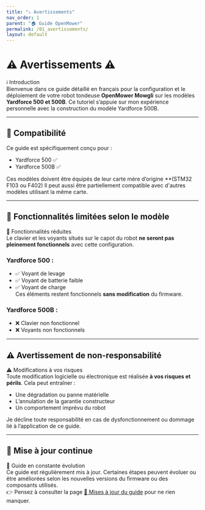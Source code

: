 ```yaml
---
title: "⚠️ Avertissements"
nav_order: 1
parent: "🏠 Guide OpenMower"
permalink: /01_avertissements/
layout: default
---
```


# ⚠️ Avertissements ⚠️

<div class="alert-blue">
  <div class="alert-title">ℹ️ Introduction</div>
  Bienvenue dans ce guide détaillé en français pour la configuration et le déploiement de votre robot tondeuse <strong>OpenMower Mowgli</strong> sur les modèles <strong>Yardforce 500 et 500B</strong>. Ce tutoriel s’appuie sur mon expérience personnelle avec la construction du modèle Yardforce 500B.
</div>

---

## 🧩 Compatibilité

Ce guide est spécifiquement conçu pour :

- Yardforce 500 ✅
- Yardforce 500B ✅

Ces modèles doivent être équipés de leur carte mère d’origine **(STM32 F103 ou F402)
Il peut aussi être partiellement compatible avec d'autres modèles utilisant la même carte.

---

## 🚨 Fonctionnalités limitées selon le modèle

<div class="alert-orange">
  <div class="alert-title">🛑 Fonctionnalités réduites</div>
  Le clavier et les voyants situés sur le capot du robot <strong>ne seront pas pleinement fonctionnels</strong> avec cette configuration.
</div>

### Yardforce 500 :

- ✅ Voyant de levage
- ✅ Voyant de batterie faible
- ✅ Voyant de charge  
Ces éléments restent fonctionnels **sans modification** du firmware.

### Yardforce 500B :

- ❌ Clavier non fonctionnel
- ❌ Voyants non fonctionnels

---

## ⚠️ Avertissement de non-responsabilité

<div class="alert-red">
  <div class="alert-title">⚠️ Modifications à vos risques</div>
  Toute modification logicielle ou électronique est réalisée <strong>à vos risques et périls</strong>.  
  Cela peut entraîner :
  <ul>
    <li>Une dégradation ou panne matérielle</li>
    <li>L’annulation de la garantie constructeur</li>
    <li>Un comportement imprévu du robot</li>
  </ul>
  Je décline toute responsabilité en cas de dysfonctionnement ou dommage lié à l’application de ce guide.
</div>

---

## 📢 Mise à jour continue

<div class="alert-orange">
  <div class="alert-title">🔁 Guide en constante évolution</div>
  Ce guide est régulièrement mis à jour. Certaines étapes peuvent évoluer ou être améliorées selon les nouvelles versions du firmware ou des composants utilisés.
  <br>
  👉 Pensez à consulter la page <a href="{{ '/mise_a_jour/' | relative_url }}">📝 Mises à jour du guide</a> pour ne rien manquer.
</div>

